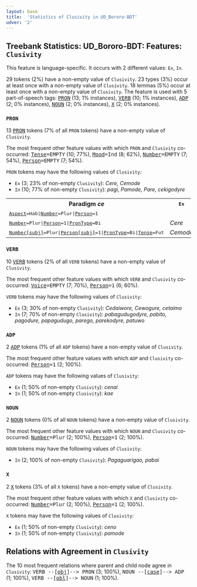 ```yaml
---
layout: base
title:  'Statistics of Clusivity in UD_Bororo-BDT'
udver: '2'
---
```


## Treebank Statistics: UD_Bororo-BDT: Features: `Clusivity`

This feature is language-specific.
It occurs with 2 different values: `Ex`, `In`.

29 tokens (2%) have a non-empty value of `Clusivity`.
23 types (3%) occur at least once with a non-empty value of `Clusivity`.
18 lemmas (5%) occur at least once with a non-empty value of `Clusivity`.
The feature is used with 5 part-of-speech tags: <tt><a href="bor_bdt-pos-PRON.html">PRON</a></tt> (13; 1% instances), <tt><a href="bor_bdt-pos-VERB.html">VERB</a></tt> (10; 1% instances), <tt><a href="bor_bdt-pos-ADP.html">ADP</a></tt> (2; 0% instances), <tt><a href="bor_bdt-pos-NOUN.html">NOUN</a></tt> (2; 0% instances), <tt><a href="bor_bdt-pos-X.html">X</a></tt> (2; 0% instances).

### `PRON`

13 <tt><a href="bor_bdt-pos-PRON.html">PRON</a></tt> tokens (7% of all `PRON` tokens) have a non-empty value of `Clusivity`.

The most frequent other feature values with which `PRON` and `Clusivity` co-occurred: <tt><a href="bor_bdt-feat-Tense.html">Tense</a></tt><tt>=EMPTY</tt> (10; 77%), <tt><a href="bor_bdt-feat-Mood.html">Mood</a></tt><tt>=Ind</tt> (8; 62%), <tt><a href="bor_bdt-feat-Number.html">Number</a></tt><tt>=EMPTY</tt> (7; 54%), <tt><a href="bor_bdt-feat-Person.html">Person</a></tt><tt>=EMPTY</tt> (7; 54%).

`PRON` tokens may have the following values of `Clusivity`:

* `Ex` (3; 23% of non-empty `Clusivity`): <em>Cere, Cemode</em>
* `In` (10; 77% of non-empty `Clusivity`): <em>pagi, Pamode, Pare, cekigodyre</em>

<table>
  <tr><th>Paradigm <i>ce</i></th><th><tt>Ex</tt></th><th><tt>In</tt></th></tr>
  <tr><td><tt><tt><a href="bor_bdt-feat-Aspect.html">Aspect</a></tt><tt>=Hab</tt>|<tt><a href="bor_bdt-feat-Number.html">Number</a></tt><tt>=Plur</tt>|<tt><a href="bor_bdt-feat-Person.html">Person</a></tt><tt>=1</tt></tt></td><td></td><td><em>cekigodyre</em></td></tr>
  <tr><td><tt><tt><a href="bor_bdt-feat-Number.html">Number</a></tt><tt>=Plur</tt>|<tt><a href="bor_bdt-feat-Person.html">Person</a></tt><tt>=1</tt>|<tt><a href="bor_bdt-feat-PronType.html">PronType</a></tt><tt>=Bi</tt></tt></td><td><em>Cere</em></td><td></td></tr>
  <tr><td><tt><tt><a href="bor_bdt-feat-Number-subj.html">Number[subj]</a></tt><tt>=Plur</tt>|<tt><a href="bor_bdt-feat-Person-subj.html">Person[subj]</a></tt><tt>=1</tt>|<tt><a href="bor_bdt-feat-PronType.html">PronType</a></tt><tt>=Bi</tt>|<tt><a href="bor_bdt-feat-Tense.html">Tense</a></tt><tt>=Fut</tt></tt></td><td><em>Cemode</em></td><td></td></tr>
</table>

### `VERB`

10 <tt><a href="bor_bdt-pos-VERB.html">VERB</a></tt> tokens (2% of all `VERB` tokens) have a non-empty value of `Clusivity`.

The most frequent other feature values with which `VERB` and `Clusivity` co-occurred: <tt><a href="bor_bdt-feat-Voice.html">Voice</a></tt><tt>=EMPTY</tt> (7; 70%), <tt><a href="bor_bdt-feat-Person.html">Person</a></tt><tt>=1</tt> (6; 60%).

`VERB` tokens may have the following values of `Clusivity`:

* `Ex` (3; 30% of non-empty `Clusivity`): <em>Cedaiwore, Cewogure, cetaimo</em>
* `In` (7; 70% of non-empty `Clusivity`): <em>pabagudugodyre, pabito, pagodure, papagudugo, parego, parekodyre, patuwo</em>

### `ADP`

2 <tt><a href="bor_bdt-pos-ADP.html">ADP</a></tt> tokens (1% of all `ADP` tokens) have a non-empty value of `Clusivity`.

The most frequent other feature values with which `ADP` and `Clusivity` co-occurred: <tt><a href="bor_bdt-feat-Person.html">Person</a></tt><tt>=1</tt> (2; 100%).

`ADP` tokens may have the following values of `Clusivity`:

* `Ex` (1; 50% of non-empty `Clusivity`): <em>cenai</em>
* `In` (1; 50% of non-empty `Clusivity`): <em>kae</em>

### `NOUN`

2 <tt><a href="bor_bdt-pos-NOUN.html">NOUN</a></tt> tokens (0% of all `NOUN` tokens) have a non-empty value of `Clusivity`.

The most frequent other feature values with which `NOUN` and `Clusivity` co-occurred: <tt><a href="bor_bdt-feat-Number.html">Number</a></tt><tt>=Plur</tt> (2; 100%), <tt><a href="bor_bdt-feat-Person.html">Person</a></tt><tt>=1</tt> (2; 100%).

`NOUN` tokens may have the following values of `Clusivity`:

* `In` (2; 100% of non-empty `Clusivity`): <em>Pagaguarigao, pabai</em>

### `X`

2 <tt><a href="bor_bdt-pos-X.html">X</a></tt> tokens (3% of all `X` tokens) have a non-empty value of `Clusivity`.

The most frequent other feature values with which `X` and `Clusivity` co-occurred: <tt><a href="bor_bdt-feat-Number.html">Number</a></tt><tt>=Plur</tt> (2; 100%), <tt><a href="bor_bdt-feat-Person.html">Person</a></tt><tt>=1</tt> (2; 100%).

`X` tokens may have the following values of `Clusivity`:

* `Ex` (1; 50% of non-empty `Clusivity`): <em>ceno</em>
* `In` (1; 50% of non-empty `Clusivity`): <em>pamode</em>

## Relations with Agreement in `Clusivity`

The 10 most frequent relations where parent and child node agree in `Clusivity`:
<tt>VERB --[<tt><a href="bor_bdt-dep-obj.html">obj</a></tt>]--> PRON</tt> (3; 100%),
<tt>NOUN --[<tt><a href="bor_bdt-dep-case.html">case</a></tt>]--> ADP</tt> (1; 100%),
<tt>VERB --[<tt><a href="bor_bdt-dep-obl.html">obl</a></tt>]--> NOUN</tt> (1; 100%).

